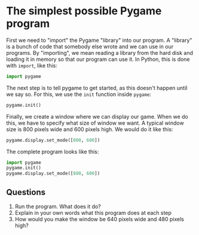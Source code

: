 # The simplest possible Pygame program

First we need to "import" the Pygame "library" into our program. A "library" is a bunch of code that somebody else wrote and we can use in our programs. By "importing", we mean reading a library from the hard disk and loading it in memory so that our program can use it. In Python, this is done with `import`, like this:

```python
import pygame
```

The next step is to tell pygame to get started, as this doesn't happen until we say so. For this, we use the `init` function inside `pygame`:

```python
pygame.init()
```

Finally, we create a window where we can display our game. When we do this, we have to specify what size of window we want. A typical window size is 800 pixels wide and 600 pixels high. We would do it like this:

```python
pygame.display.set_mode([800, 600])
```

The complete program looks like this:

```python
import pygame
pygame.init()
pygame.display.set_mode([800, 600])
```

## Questions

1. Run the program. What does it do?
1. Explain in your own words what this program does at each step
1. How would you make the window be 640 pixels wide and 480 pixels high?
